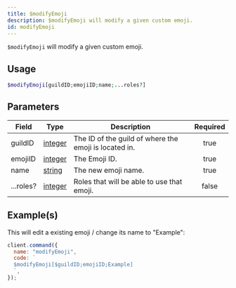 ```yaml
---
title: $modifyEmoji
description: $modifyEmoji will modify a given custom emoji.
id: modifyEmoji
---
```


`$modifyEmoji` will modify a given custom emoji.

## Usage

```php
$modifyEmoji[guildID;emojiID;name;...roles?]
```

## Parameters

| Field     | Type                                                                                                | Description                                           | Required |
| --------- | --------------------------------------------------------------------------------------------------- | ----------------------------------------------------- | :------: |
| guildID   | [integer](https://developer.mozilla.org/en-US/docs/Web/JavaScript/Reference/Global_Objects/Integer) | The ID of the guild of where the emoji is located in. |   true   |
| emojiID   | [integer](https://developer.mozilla.org/en-US/docs/Web/JavaScript/Reference/Global_Objects/Integer) | The Emoji ID.                                         |   true   |
| name      | [string](https://developer.mozilla.org/en-US/docs/Web/JavaScript/Reference/Global_Objects/String)   | The new emoji name.                                   |   true   |
| ...roles? | [integer](https://developer.mozilla.org/en-US/docs/Web/JavaScript/Reference/Global_Objects/Integer) | Roles that will be able to use that emoji.            |  false   |

## Example(s)

This will edit a existing emoji / change its name to "Example":

```javascript
client.command({
  name: "modifyEmoji",
  code: `
  $modifyEmoji[$guildID;emojiID;Example]
  `,
});
```
